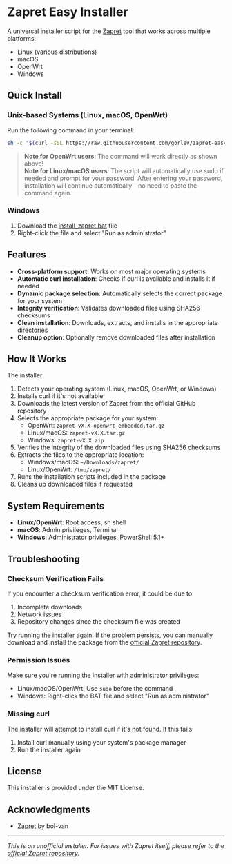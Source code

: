 # Zapret Easy Installer

A universal installer script for the [Zapret](https://github.com/bol-van/zapret) tool that works across multiple platforms:

- Linux (various distributions)
- macOS
- OpenWrt
- Windows

## Quick Install

### Unix-based Systems (Linux, macOS, OpenWrt)

Run the following command in your terminal:

```bash
sh -c "$(curl -sSL https://raw.githubusercontent.com/gorlev/zapret-easy-installer/main/install_zapret.sh)"
```

> **Note for OpenWrt users**: The command will work directly as shown above!  
> **Note for Linux/macOS users**: The script will automatically use sudo if needed and prompt for your password. After entering your password, installation will continue automatically - no need to paste the command again.

### Windows

1. Download the [install_zapret.bat](https://raw.githubusercontent.com/gorlev/zapret-easy-installer/main/install_zapret.bat) file
2. Right-click the file and select "Run as administrator"

## Features

- **Cross-platform support**: Works on most major operating systems
- **Automatic curl installation**: Checks if curl is available and installs it if needed
- **Dynamic package selection**: Automatically selects the correct package for your system
- **Integrity verification**: Validates downloaded files using SHA256 checksums
- **Clean installation**: Downloads, extracts, and installs in the appropriate directories
- **Cleanup option**: Optionally remove downloaded files after installation

## How It Works

The installer:

1. Detects your operating system (Linux, macOS, OpenWrt, or Windows)
2. Installs curl if it's not available
3. Downloads the latest version of Zapret from the official GitHub repository
4. Selects the appropriate package for your system:
   - OpenWrt: `zapret-vX.X-openwrt-embedded.tar.gz`
   - Linux/macOS: `zapret-vX.X.tar.gz`
   - Windows: `zapret-vX.X.zip`
5. Verifies the integrity of the downloaded files using SHA256 checksums
6. Extracts the files to the appropriate location:
   - Windows/macOS: `~/Downloads/zapret/`
   - Linux/OpenWrt: `/tmp/zapret/`
7. Runs the installation scripts included in the package
8. Cleans up downloaded files if requested

## System Requirements

- **Linux/OpenWrt**: Root access, sh shell
- **macOS**: Admin privileges, Terminal
- **Windows**: Administrator privileges, PowerShell 5.1+

## Troubleshooting

### Checksum Verification Fails

If you encounter a checksum verification error, it could be due to:

1. Incomplete downloads
2. Network issues
3. Repository changes since the checksum file was created

Try running the installer again. If the problem persists, you can manually download and install the package from the [official Zapret repository](https://github.com/bol-van/zapret/releases).

### Permission Issues

Make sure you're running the installer with administrator privileges:

- Linux/macOS/OpenWrt: Use `sudo` before the command
- Windows: Right-click the BAT file and select "Run as administrator"

### Missing curl

The installer will attempt to install curl if it's not found. If this fails:

1. Install curl manually using your system's package manager
2. Run the installer again

## License

This installer is provided under the MIT License.

## Acknowledgments

- [Zapret](https://github.com/bol-van/zapret) by bol-van

---

*This is an unofficial installer. For issues with Zapret itself, please refer to the [official Zapret repository](https://github.com/bol-van/zapret).* 